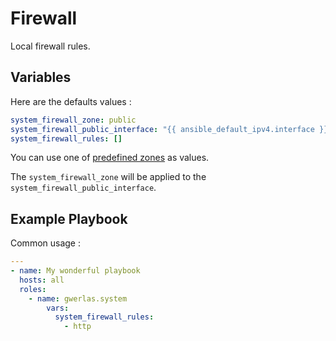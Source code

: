 Firewall
========

Local firewall rules.

Variables
---------

Here are the defaults values :

```yaml
system_firewall_zone: public
system_firewall_public_interface: "{{ ansible_default_ipv4.interface }}"
system_firewall_rules: []
```

You can use one of [predefined zones](https://firewalld.org/documentation/zone/predefined-zones.html) as values.

The `system_firewall_zone` will be applied to the `system_firewall_public_interface`.

Example Playbook
----------------

Common usage :

```yaml
---
- name: My wonderful playbook
  hosts: all
  roles:
    - name: gwerlas.system
        vars:
          system_firewall_rules:
            - http
```

